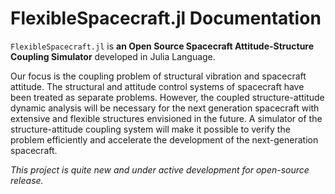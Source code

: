 # FlexibleSpacecraft.jl Documentation

`FlexibleSpacecraft.jl` is **an Open Source Spacecraft Attitude-Structure Coupling Simulator** developed in Julia Language.

Our focus is the coupling problem of structural vibration and spacecraft attitude. The structural and attitude control systems of spacecraft have been treated as separate problems. However, the coupled structure-attitude dynamic analysis will be necessary for the next generation spacecraft with extensive and flexible structures envisioned in the future. A simulator of the structure-attitude coupling system will make it possible to verify the problem efficiently and accelerate the development of the next-generation spacecraft.

*This project is quite new and under active development for open-source release.*
